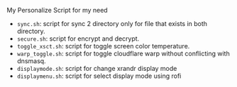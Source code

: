 My Personalize Script for my need

- `sync.sh`: script for sync 2 directory only for file that exists in both directory.
- `secure.sh`: script for encrypt and decrypt. 
- `toggle_xsct.sh`: script for toggle screen color temperature. 
- `warp_toggle.sh`: script for toggle cloudflare warp without conflicting with dnsmasq.
- `displaymode.sh`: script for change xrandr display mode 
- `displaymenu.sh`: script for select display mode using rofi
